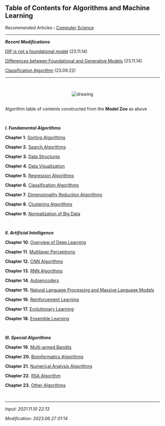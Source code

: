 ## **Table of Contents for Algorithms and Machine Learning**

Recommended Articles **:** [Computer Science](https://jb243.github.io/pages/788)

---

_**Recent Modifications**_

[DIP is not a foundational model](https://jb243.github.io/pages/2164) (23.11.14)

[Differences between Foundational and Generative Models](https://jb243.github.io/pages/1138) (23.11.14)

[Classification Algorithm](https://jb243.github.io/pages/2161) (23.09.22)

---

<br><center><img src="https://img1.daumcdn.net/thumb/R1280x0/?scode=mtistory2&fname=https://blog.kakaocdn.net/dn/bTHzns/btrA6ytxZei/4zklRZiLyrqKJekKNZclc1/img.png" alt="drawing" /></center><br>

Algorithm table of contents constructed from the **Model Zoo** as above

<br>

_**Ⅰ. Fundamental Algorithms**_

**Chapter 1.** [Sorting Algorithms](https://jb243.github.io/pages/130)

**Chapter 2.** [Search Algorithms](https://jb243.github.io/pages/904)

**Chapter 3.** [Data Structures](https://jb243.github.io/pages/2132)

**Chapter 4.** [Data Visualization](https://jb243.github.io/pages/2144)

**Chapter 5.** [Regression Algorithms](https://jb243.github.io/pages/324)

**Chapter 6.** [Classification Algorithms](https://jb243.github.io/pages/2161)

**Chapter 7.** [Dimensionality Reduction Algorithms](https://jb243.github.io/pages/2158)

**Chapter 8.** [Clustering Algorithms](https://jb243.github.io/pages/2150)

**Chapter 9.** [Normalization of Big Data](https://jb243.github.io/pages/1768)

<br>

**_Ⅱ. Artificial Intelligence_**

**Chapter 10.** [Overview of Deep Learning](https://jb243.github.io/pages/1138)

**Chapter 11.** [Multilayer Perceptrons](https://jb243.github.io/pages/1140)

**Chapter 12.** [CNN Algorithms](https://jb243.github.io/pages/2152)

**Chapter 13.** [RNN Algorithms](https://jb243.github.io/pages/870)

**Chapter 14.** [Autoencoders](https://jb243.github.io/pages/956)

**Chapter 15.** [Natural Language Processing and Massive Language Models](https://jb243.github.io/pages/325)

**Chapter 16.** [Reinforcement Learning](https://jb243.github.io/pages/2162)

**Chapter 17.** [Evolutionary Learning](https://jb243.github.io/pages/1146)

**Chapter 18.** [Ensemble Learning](https://jb243.github.io/pages/1137)

<br>

**_Ⅲ. Special Algorithms_**

**Chapter 19.** [Multi-armed Bandits](https://jb243.github.io/pages/2160)

**Chapter 20.** [Bioinformatics Algorithms](https://jb243.github.io/pages/836)

**Chapter 21.** [Numerical Analysis Algorithms](https://jb243.github.io/pages/948)

**Chapter 22.** [RSA Algorithm](https://jb243.github.io/pages/421)

**Chapter 23.** [Other Algorithms](https://jb243.github.io/pages/367)

<br>

---

_Input: 2021.11.10 22:13_

_Modification: 2023.06.27 01:14_
